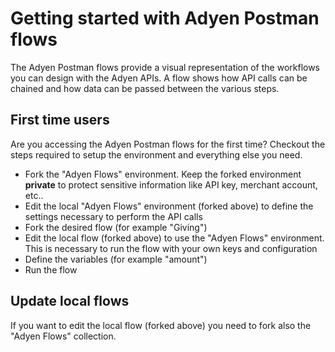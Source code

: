 # Getting started with Adyen Postman flows

The Adyen Postman flows provide a visual representation of the workflows you can design with the Adyen APIs. A flow shows how API calls can
be chained and how data can be passed between the various steps.


## First time users

Are you accessing the Adyen Postman flows for the first time? Checkout the steps required to setup the environment and everything else you need.

* Fork the "Adyen Flows" environment. Keep the forked environment **private** to protect sensitive information like API key, merchant account, etc..
* Edit the local "Adyen Flows" environment (forked above) to define the settings necessary to perform the API calls
* Fork the desired flow (for example "Giving")
* Edit the local flow (forked above) to use the "Adyen Flows" environment. This is necessary to run the flow with your own keys and configuration
* Define the variables (for example "amount")
* Run the flow

## Update local flows 

If you want to edit the local flow (forked above) you need to fork also the "Adyen Flows" collection.

